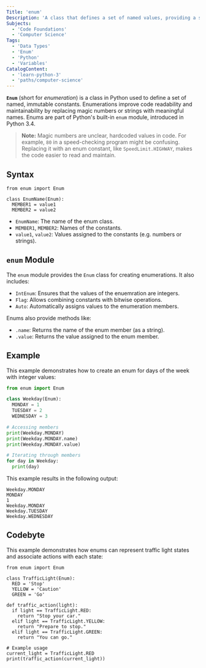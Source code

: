 ```yaml
---
Title: 'enum'
Description: 'A class that defines a set of named values, providing a structured way to represent constant values in a readable manner.'
Subjects:
  - 'Code Foundations'
  - 'Computer Science'
Tags:
  - 'Data Types'
  - 'Enum'
  - 'Python'
  - 'Variables'
CatalogContent:
  - 'learn-python-3'
  - 'paths/computer-science'
---
```


**`Enum`** (short for _enumeration_) is a class in Python used to define a set of named, immutable constants. Enumerations improve code readability and maintainability by replacing magic numbers or strings with meaningful names. Enums are part of Python's built-in `enum` module, introduced in Python 3.4.

> **Note:** Magic numbers are unclear, hardcoded values in code. For example, `80` in a speed-checking program might be confusing. Replacing it with an enum constant, like `SpeedLimit.HIGHWAY`, makes the code easier to read and maintain.

## Syntax

```pseudo
from enum import Enum

class EnumName(Enum):
  MEMBER1 = value1
  MEMBER2 = value2
```

- `EnumName`: The name of the enum class.
- `MEMBER1`, `MEMBER2`: Names of the constants.
- `value1`, `value2`: Values assigned to the constants (e.g. numbers or strings).

## `enum` Module

The `enum` module provides the `Enum` class for creating enumerations. It also includes:

- `IntEnum`: Ensures that the values of the enuemration are integers.
- `Flag`: Allows combining constants with bitwise operations.
- `Auto`: Automatically assigns values to the enumeration members.

Enums also provide methods like:

- `.name`: Returns the name of the enum member (as a string).
- `.value`: Returns the value assigned to the enum member.

## Example

This example demonstrates how to create an enum for days of the week with integer values:

```py
from enum import Enum

class Weekday(Enum):
  MONDAY = 1
  TUESDAY = 2
  WEDNESDAY = 3

# Accessing members
print(Weekday.MONDAY)
print(Weekday.MONDAY.name)
print(Weekday.MONDAY.value)

# Iterating through members
for day in Weekday:
  print(day)
```

This example results in the following output:

```shell
Weekday.MONDAY
MONDAY
1
Weekday.MONDAY
Weekday.TUESDAY
Weekday.WEDNESDAY
```

## Codebyte

This example demonstrates how enums can represent traffic light states and associate actions with each state:

```codebyte/python
from enum import Enum

class TrafficLight(Enum):
  RED = 'Stop'
  YELLOW = 'Caution'
  GREEN = 'Go'

def traffic_action(light):
  if light == TrafficLight.RED:
    return "Stop your car."
  elif light == TrafficLight.YELLOW:
    return "Prepare to stop."
  elif light == TrafficLight.GREEN:
    return "You can go."

# Example usage
current_light = TrafficLight.RED
print(traffic_action(current_light))
```

